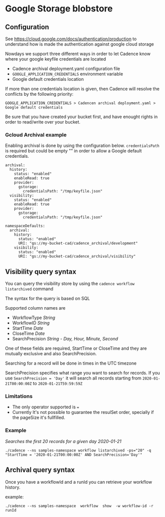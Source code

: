 # Google Storage blobstore
## Configuration
See https://cloud.google.com/docs/authentication/production to understand how is made the authentication against google cloud storage

Nowdays we support three different ways in order to let Cadence know where your google keyfile credentials are located

* Cadence archival deployment.yaml configuration file
* `GOOGLE_APPLICATION_CREDENTIALS` environment variable
*  Google default credentials location

If more than one credentials location is given, then Cadence will resolve the conflicts by the following priority:

`GOOGLE_APPLICATION_CREDENTIALS > Cadencen archival deployment.yaml > Google default credentials`

Be sure that you have created your bucket first, and have enought rights in order to read/write over your bucket.

### Gcloud Archival example

Enabling archival is done by using the configuration below. `credentialsPath` is required but could be empty "" in order to allow a Google default credentials.

```
archival:
  history:
    status: "enabled"
    enableRead: true
    provider:
      gstorage:
        credentialsPath: "/tmp/keyfile.json"
  visibility:
    status: "enabled"
    enableRead: true
    provider:
      gstorage:
        credentialsPath: "/tmp/keyfile.json"

namespaceDefaults:
  archival:
    history:
      status: "enabled"
      URI: "gs://my-bucket-cad/cadence_archival/development"
    visibility:
      status: "enabled"
      URI: "gs://my-bucket-cad/cadence_archival/visibility"
```

## Visibility query syntax
You can query the visibility store by using the `cadence workflow listarchived` command

The syntax for the query is based on SQL

Supported column names are
- WorkflowType *String*
- WorkflowID *String*
- StartTime *Date*
- CloseTime *Date*
- SearchPrecision *String - Day, Hour, Minute, Second*

One of these fields are required, StartTime or CloseTime and they are mutually exclusive and also SearchPrecision.

Searching for a record will be done in times in the UTC timezone

SearchPrecision specifies what range you want to search for records. If you use `SearchPrecision = 'Day'`
it will search all records starting from `2020-01-21T00:00:00Z` to `2020-01-21T59:59:59Z` 

### Limitations

- The only operator supported is `=`
- Currently It's not possible to guarantee the resulSet order, specially if the pageSize it's fullfilled.  

### Example

*Searches the first 20 records for a given day 2020-01-21*

`./cadence --ns samples-namespace workflow listarchived -ps="20" -q "StartTime = '2020-01-21T00:00:00Z' AND SearchPrecision='Day'"`

## Archival query syntax

Once you have a workflowId and a runId you can retrieve your workflow history.

example:

`./cadence --ns samples-namespace  workflow  show  -w workflow-id -r runId`